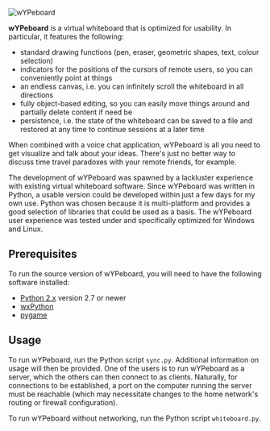 ![wYPeboard](http://www.power-xs.net/opcode/nop/software/external/wypeboard.jpg)

**wYPeboard** is a virtual whiteboard that is optimized for usability. In particular, it features the following:
 
- standard drawing functions (pen, eraser, geometric shapes, text, colour selection)
- indicators for the positions of the cursors of remote users, so you can conveniently point at things
- an endless canvas, i.e. you can infinitely scroll the whiteboard in all directions 
- fully object-based editing, so you can easily move things around and partially delete content if need be
- persistence, i.e. the state of the whiteboard can be saved to a file and restored at any time to continue sessions at a later time 

When combined with a voice chat application, wYPeboard is all you need to get visualize and talk about your ideas. There's just no better way to discuss time travel paradoxes with your remote friends, for example. 

The development of wYPeboard was spawned by a lackluster experience with existing virtual whiteboard software. Since wYPeboard was written in Python, a usable version could be developed within just a few days for my own use. Python was chosen because it is multi-platform and provides a good selection of libraries that could be used as a basis. The wYPeboard user experience was tested under and specifically optimized for Windows and Linux.

## Prerequisites ##

To run the source version of wYPeboard, you will need to have the following software installed:

- [Python 2.x](https://www.python.org/downloads/ "Python 2.x") version 2.7 or newer
- [wxPython](http://www.wxpython.org/ "wxPython")
- [pygame](http://www.pygame.org/download.shtml "pygame")

## Usage ##

To run wYPeboard, run the Python script `sync.py`. Additional information on usage will then be provided. One of the users is to run wYPeboard as a server, which the others can then connect to as clients. Naturally, for connections to be established, a port on the computer running the server must be reachable (which may necessitate changes to the home network's routing or firewall configuration).

To run wYPeboard without networking, run the Python script `whiteboard.py`.